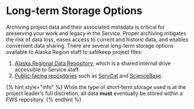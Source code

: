 # Long-term Storage Options



Archiving project data and their associated metadata is critical for preserving your work and legacy in the Service. Proper archiving mitigates the risk of data loss, eases access to current and historic data, and enables convenient data sharing. There are several long-term storage options available to Alaska Region staff to safekeep project files:

1. [Alaska Regional Data Repository](broken-reference), which is a shared internal drive accessible to Service staff.
2. [Public-facing repositories](broken-reference) such as [ServCat](https://ecos.fws.gov/ServCat/) and [ScienceBase](https://www.sciencebase.gov/catalog/).

{% hint style="info" %}
While the type of short-term storage used is at the project leader's full discretion, all data **must** eventually be stored within a FWS repository.
{% endhint %}
